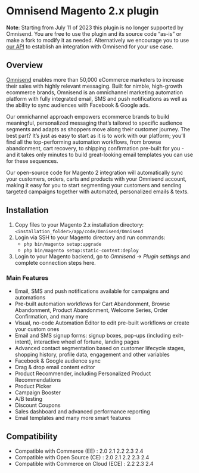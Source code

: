 # Omnisend Magento 2.x plugin

**Note**: Starting from July 11 of 2023 this plugin is no longer supported by Omnisend. You are free to use the plugin and its source code “as-is” or make a fork to modify it as needed. Alternatively we encourage you to use [our API](https://api-docs.omnisend.com/) to establish an integration with Omnisend for your use case.

## Overview

[Omnisend](https://www.omnisend.com/) enables more than 50,000 eCommerce marketers to increase their sales with highly relevant messaging. Built for nimble, high-growth ecommerce brands, Omnisend is an omnichannel marketing automation platform with fully integrated email, SMS and push notifications as well as the ability to sync audiences with Facebook & Google ads.

Our omnichannel approach empowers ecommerce brands to build meaningful, personalized messaging that’s tailored to specific audience segments and adapts as shoppers move along their customer journey. The best part? It’s just as easy to start as it is to work with our platform; you’ll find all the top-performing automation workflows, from browse abandonment, cart recovery, to shipping confirmation pre-built for you - and it takes only minutes to build great-looking email templates you can use for these sequences.

Our open-source code for Magento 2 integration will automatically sync your customers, orders, carts and products with your Omnisend account, making it easy for you to start segmenting your customers and sending targeted campaigns together with automated, personalized emails & texts.

## Installation

1. Copy files to your Magento 2.x installation directory: `<installation_folder>/app/code/Omnisend/Omnisend`
2. Login via SSH to your Magento directory and run commands:
   - `php bin/magento setup:upgrade`
   - `php bin/magento setup:static-content:deploy`
3. Login to your Magento backend, go to _Omnisend -> Plugin settings_ and complete connection steps here.

### Main Features

- Email, SMS and push notifications available for campaigns and automations
- Pre-built automation workflows for Cart Abandonment, Browse Abandonment, Product Abandonment, Welcome Series, Order Confirmation, and many more
- Visual, no-code Automation Editor to edit pre-built workflows or create your custom ones
- Email and SMS signup forms: signup boxes,  pop-ups (including exit-intent), interactive wheel of fortune, landing pages
- Advanced contact segmentation based on customer lifecycle stages, shopping history, profile data, engagement and other variables
- Facebook & Google audience sync 
- Drag & drop email content editor
- Product Recommender, including Personalized Product Recommendations
- Product Picker
- Campaign Booster
- A/B testing
- Discount Coupons
- Sales dashboard and advanced performance reporting
- Email templates and many more smart features


## Compatibility

- Compatible with Commerce (EE) : 2.0 2.1 2.2 2.3 2.4
- Compatible with Open Source (CE) : 2.0 2.1 2.2 2.3 2.4
- Compatible with Commerce on Cloud (ECE) : 2.2 2.3 2.4
